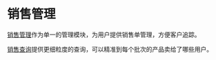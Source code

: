 # 销售管理

[销售管理](https://58ee.top/selling)作为单一的管理模块，为用户提供销售单管理，方便客户追踪。

[销售查询](https://58ee.top/statsell)提供更细粒度的查询，可以精准到每个批次的产品卖给了哪些用户。


